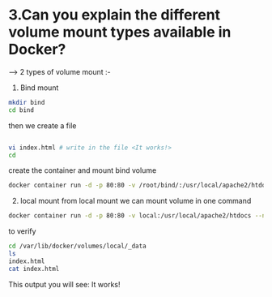 # 3.Can you explain the different volume mount types available in Docker?
--> 2 types of volume mount :- 
1. Bind mount 
 ```sh
 mkdir bind
 cd bind
``` 
 then we create a file

 ```sh
 
vi index.html # write in the file <It works!>
cd
```
create the container and mount bind volume
```sh
docker container run -d -p 80:80 -v /root/bind/:/usr/local/apache2/htdocs --name bind-cont httpd 
```
2. local mount 
from local mount we can mount volume in one command
```sh
docker container run -d -p 80:80 -v local:/usr/local/apache2/htdocs --name local-cont httpd
```
to verify
```sh
cd /var/lib/docker/volumes/local/_data
ls
index.html
cat index.html
```
This output you will see:
It works!

